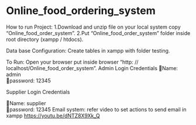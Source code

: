 # Online_food_ordering_system
How to run Project:
1.Download and unzip file on your local system copy “Online_food_order_system”.
2.Put “Online_food_order_system” folder inside root directory (xampp / htdocs).

Data base Configuration:
Create tables in xampp with folder testing.

To Run:
Open your browser put inside browser “http: // localhost/Online_food_order_system”.
Admin Login Credentials 
Name: admin                             
password: 12345

Supplier Login Credentials

Name: supplier			
password: 12345
         Email system:   refer video to set actions to send email in xampp
					https://youtu.be/dNTZ8X9Xk_Q



